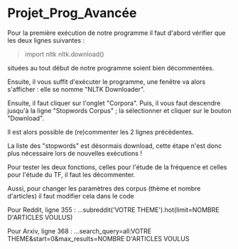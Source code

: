 # Projet_Prog_Avancée

Pour la première exécution de notre programme il faut d'abord vérifier que les deux lignes suivantes :

> import nltk
> nltk.download()

situées au tout début de notre programme soient bien décommentées.

Ensuite, il vous suffit d'exécuter le programme, une fenêtre va alors s'afficher : elle se nomme "NLTK Downloader".

Ensuite, il faut cliquer sur l'onglet "Corpora".
Puis, il vous faut descendre jusqu'à la ligne "Stopwords Corpus" ; la sélectionner et cliquer sur le bouton "Download".

Il est alors possible de (re)commenter les 2 lignes précédentes.

La liste des "stopwords" est désormais download, cette étape n'est donc plus nécessaire lors de nouvelles exécutions !

Pour tester les deux fonctions, celles pour l'étude de la fréquence et celles pour l'étude du TF, il faut les décommenter.

Aussi, pour changer les paramètres des corpus (thème et nombre d'articles) il faut modifier cela dans le code

Pour Reddit, ligne 355 : ...subreddit('VOTRE THEME').hot(limit=NOMBRE D'ARTICLES VOULUS)

Pour Arxiv, ligne 368 : ...search_query=all:VOTRE THEME&start=0&max_results=NOMBRE D'ARTICLES VOULUS
